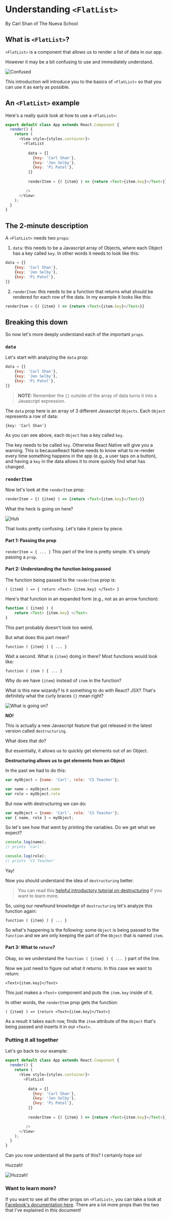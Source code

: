 # Understanding `<FlatList>`
By Carl Shan of The Nueva School

## What is `<FlatList>`?
`<FlatList>` is a component that allows us to render a list of data in our app.

However it may be a bit confusing to use and immediately understand.

![Confused](https://media1.tenor.com/images/ab88a00d81329f24e01f739875cb702a/tenor.gif?itemid=9286799)

This introduction will introduce you to the basics of `<FlatList>` so that you can use it as early as possible.

## An `<FlatList>` example

Here's a really quick look at how to use a `<FlatList>`:

```javascript
export default class App extends React.Component {
  render() {
    return (
      <View style={styles.container}>
        <FlatList
        
          data = {[
            {key: 'Carl Shan'},
            {key: 'Jen Selby'},
            {key: 'Pi Patel'},
          ]}
          
          renderItem = {( {item} ) => {return <Text>{item.key}</Text>}}

         />
      </View>
    );
  }
}
```

## The 2-minute description
A `<FlatList>` needs two `props`:

1. `data`: this needs to be a Javascript array of Objects, where each Object has a key called `key`. In other words it needs to look like this:

```javascript
data = {[
	{key: 'Carl Shan'},
	{key: 'Jen Selby'},
	{key: 'Pi Patel'},
]}
```

2. `renderItem`: this needs to be a function that returns what should be rendered for each row of the data. In my example it looks like this:

```javascript
renderItem = {( {item} ) => {return <Text>{item.key}</Text>}}
```

## Breaking this down
So now let's more deeply understand each of the important `props`.

### `data`
Let's start with analyzing the `data` prop:

```javascript
data = {[
	{key: 'Carl Shan'},
	{key: 'Jen Selby'},
	{key: 'Pi Patel'},
]}
```
> **NOTE:** Remember the `{}` outside of the array of data turns it into a Javascript expression.


The `data` prop here is an array of 3 different Javascript `Objects`. Each `Object` represents a row of data:

`{key: 'Carl Shan'}`

As you can see above, each `Object` has a key called `key`. 

The key needs to be called `key`. Otherwise React Native will give you a warning. This is becauseReact Native needs to know what to re-render every time something happens in the app (e.g., a user taps on a button), and having a `key` in the data allows it to more quickly find what has changed.

### `renderItem`

Now let's look at the `renderItem` prop:

```javascript
renderItem = {( {item} ) => {return <Text>{item.key}</Text>}}
```

What the heck is going on here? 

![Huh](https://media1.tenor.com/images/4dfa1dd335f8885a026667441f4b8ab1/tenor.gif?itemid=4331503)


That looks pretty confusing. Let's take it piece by piece.

#### Part 1: Passing the prop

`renderItem = { ... }`
This part of the line is pretty simple. It's simply passing a `prop`.

#### Part 2: Understanding the function being passed
The function being passed to the `renderItem` prop is:

`( {item} ) => { return <Text> {item.key} </Text> }`

Here's that function in an expanded form (e.g., not as an arrow function):

```javascript
function ( {item} ) {
	return <Text> {item.key} </Text>
}
```

This part probably doesn't look too weird.

But what does this part mean?

`function ( {item} ) { ... } `

Wait a second. What is `{item}` doing in there? Most functions would look like:

`function ( item ) { ... } `

Why do we have `{item}` instead of `item` in the function?

What is this new wizardy? Is it something to do with React? JSX? That's definitely what the curly braces `{}` mean right?

![What is going on?](https://media1.tenor.com/images/56f7a352c93060450d06d5562032214f/tenor.gif?itemid=5606296)

**NO!**

This is actually a new Javascript feature that got released in the latest version called `destructuring`.

What does that do?

But essentially, it allows us to quickly get elements out of an Object.

**Destructuring allows us to get elements from an Object**

In the past we had to do this:

```javascript
var myObject = {name: 'Carl', role: 'CS Teacher'};

var name = myObject.name
var role = myObject.role

```

But now with destructuring we can do:

```javascript
var myObject = {name: 'Carl', role: 'CS Teacher'};
var { name, role } = myObject;
```

So let's see how that went by printing the variables. Do we get what we expect?

```javascript
console.log(name);
// prints 'Carl'

console.log(role);
// prints 'CS Teacher'

```

Yay!

Now you should understand the idea of `destructuring` better. 

> You can read this [helpful introductory tutorial on destructuring](http://wesbos.com/destructuring-objects/) if you want to learn more.

So, using our newfound knowledge of `destructuring` let's analyze this function again:

`function ( {item} ) { ... } `

So what's happening is the following: some `Object` is being passed to the `function` and we are only keeping the part of the `Object` that is named `item`.

#### Part 3: What to `return`?

Okay, so we understand the `function ( {item} ) { ... }` part of the line. 

Now we just need to figure out what it returns. In this case we want to return:

`<Text>{item.key}</Text>`

This just makes a `<Text>` component and puts the `item.key` inside of it.

In other words, the `renderItem` prop gets the function:

`( {item} ) => {return <Text>{item.key}</Text>}`

As a result it takes each row, finds the `item` attribute of the `Object` that's being passed and inserts it in our `<Text>`.

### Putting it all together

Let's go back to our example:

```javascript
export default class App extends React.Component {
  render() {
    return (
      <View style={styles.container}>
        <FlatList
        
          data = {[
            {key: 'Carl Shan'},
            {key: 'Jen Selby'},
            {key: 'Pi Patel'},
          ]}
          
          renderItem = {( {item} ) => {return <Text>{item.key}</Text>}}

         />
      </View>
    );
  }
}
```

Can you now understand all the parts of this? I certainly hope so!

Huzzah!

![Huzzah!](https://media1.tenor.com/images/85f256863f4e628f62f1c588ff10709d/tenor.gif?itemid=5079416)

### Want to learn more?
If you want to see all the other props on `<FlatList>`, you can take a look at [Facebook's documentation here](https://facebook.github.io/react-native/docs/flatlist.html). There are a lot more props than the two that I've explained in this document!
